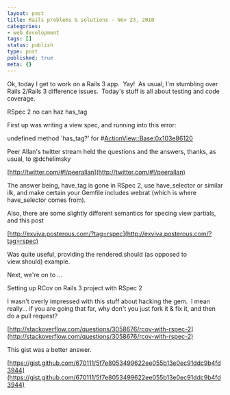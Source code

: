 ```yaml
---
layout: post
title: Rails problems & solutions - Nov 23, 2010
categories: 
- web development
tags: []
status: publish
type: post
published: true
meta: {}
---
```


Ok, today I get to work on a Rails 3 app.  Yay!  As usual, I'm stumbling over Rails 2/Rails 3 difference issues.  Today's stuff is all about testing and code coverage.



RSpec 2 no can haz has_tag



First up was writing a view spec, and running into this error:



undefined method `has_tag?' for #<ActionView::Base:0x103e86120>



Peer Allan's twitter stream held the questions and the answers, thanks, as usual, to @dchelimsky



[http://twitter.com/#!/peerallan](http://twitter.com/#!/peerallan)



The answer being, have_tag is gone in RSpec 2, use have_selector or similar ilk, and make certain your Gemfile includes webrat (which is where have_selector comes from).



Also, there are some slightly different semantics for specing view partials, and this post



[http://exviva.posterous.com/?tag=rspec](http://exviva.posterous.com/?tag=rspec)



Was quite useful, providing the rendered.should (as opposed to view.should) example.



Next, we're on to ... 



Setting up RCov on Rails 3 project with RSpec 2



I wasn't overly impressed with this stuff about hacking the gem.  I mean really... if you are going that far, why don't you just fork it & fix it, and then do a pull request?



[http://stackoverflow.com/questions/3058676/rcov-with-rspec-2](http://stackoverflow.com/questions/3058676/rcov-with-rspec-2)



This gist was a better answer. 



[https://gist.github.com/670111/5f7e8053499622ee055b13e0ec91ddc9b4fd3944](https://gist.github.com/670111/5f7e8053499622ee055b13e0ec91ddc9b4fd3944)
